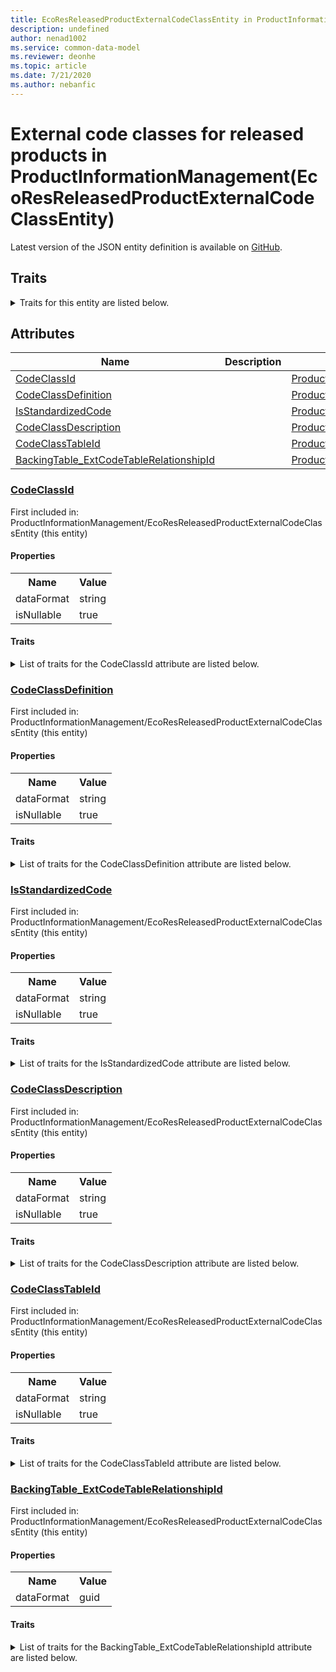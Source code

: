 ```yaml
---
title: EcoResReleasedProductExternalCodeClassEntity in ProductInformationManagement - Common Data Model | Microsoft Docs
description: undefined
author: nenad1002
ms.service: common-data-model
ms.reviewer: deonhe
ms.topic: article
ms.date: 7/21/2020
ms.author: nebanfic
---
```


# External code classes for released products in ProductInformationManagement(EcoResReleasedProductExternalCodeClassEntity)

  
 Latest version of the JSON entity definition is available on <a href="https://github.com/Microsoft/CDM/tree/master/schemaDocuments/core/operationsCommon/Entities/SupplyChain/ProductInformationManagement/EcoResReleasedProductExternalCodeClassEntity.cdm.json" target="_blank">GitHub</a>.  

## Traits

<details>
<summary>Traits for this entity are listed below.  
</summary>

**is.CDM.entityVersion**  
  <table><tr><th>Parameter</th><th>Value</th><th>Data type</th><th>Explanation</th></tr><tr><td>versionNumber</td><td>"1.0"</td><td>string</td><td>semantic version number of the entity</td></tr></table>

**is.application.releaseVersion**  
  <table><tr><th>Parameter</th><th>Value</th><th>Data type</th><th>Explanation</th></tr><tr><td>releaseVersion</td><td>"10.0.13.0"</td><td>string</td><td>semantic version number of the application introducing this entity</td></tr></table>

**is.localized.displayedAs**  
  Holds the list of language specific display text for an object.  <table><tr><th>Parameter</th><th>Value</th><th>Data type</th><th>Explanation</th></tr><tr><td>localizedDisplayText</td><td><table><tr><th>languageTag</th><th>displayText</th></tr><tr><td>en</td><td>External code classes for released products</td></tr></table></td><td>entity</td><td>a reference to the constant entity holding the list of localized text</td></tr></table>

</details>

## Attributes

|Name|Description|First Included in Instance|
|---|---|---|
|[CodeClassId](#CodeClassId)||<a href="EcoResReleasedProductExternalCodeClassEntity.md" target="_blank">ProductInformationManagement/EcoResReleasedProductExternalCodeClassEntity</a>|
|[CodeClassDefinition](#CodeClassDefinition)||<a href="EcoResReleasedProductExternalCodeClassEntity.md" target="_blank">ProductInformationManagement/EcoResReleasedProductExternalCodeClassEntity</a>|
|[IsStandardizedCode](#IsStandardizedCode)||<a href="EcoResReleasedProductExternalCodeClassEntity.md" target="_blank">ProductInformationManagement/EcoResReleasedProductExternalCodeClassEntity</a>|
|[CodeClassDescription](#CodeClassDescription)||<a href="EcoResReleasedProductExternalCodeClassEntity.md" target="_blank">ProductInformationManagement/EcoResReleasedProductExternalCodeClassEntity</a>|
|[CodeClassTableId](#CodeClassTableId)||<a href="EcoResReleasedProductExternalCodeClassEntity.md" target="_blank">ProductInformationManagement/EcoResReleasedProductExternalCodeClassEntity</a>|
|[BackingTable_ExtCodeTableRelationshipId](#BackingTable_ExtCodeTableRelationshipId)||<a href="EcoResReleasedProductExternalCodeClassEntity.md" target="_blank">ProductInformationManagement/EcoResReleasedProductExternalCodeClassEntity</a>|

### <a href=#CodeClassId name="CodeClassId">CodeClassId</a>

First included in: ProductInformationManagement/EcoResReleasedProductExternalCodeClassEntity (this entity)  

#### Properties

<table><tr><th>Name</th><th>Value</th></tr><tr><td>dataFormat</td><td>string</td></tr><tr><td>isNullable</td><td>true</td></tr></table>

#### Traits

<details>
<summary>List of traits for the CodeClassId attribute are listed below.</summary>

**is.dataFormat.character**  
**is.dataFormat.big**  
**is.dataFormat.array**  
**is.nullable**  
The attribute value may be set to NULL.  

**is.dataFormat.character**  
**is.dataFormat.array**  
</details>

### <a href=#CodeClassDefinition name="CodeClassDefinition">CodeClassDefinition</a>

First included in: ProductInformationManagement/EcoResReleasedProductExternalCodeClassEntity (this entity)  

#### Properties

<table><tr><th>Name</th><th>Value</th></tr><tr><td>dataFormat</td><td>string</td></tr><tr><td>isNullable</td><td>true</td></tr></table>

#### Traits

<details>
<summary>List of traits for the CodeClassDefinition attribute are listed below.</summary>

**is.dataFormat.character**  
**is.dataFormat.big**  
**is.dataFormat.array**  
**is.nullable**  
The attribute value may be set to NULL.  

**is.dataFormat.character**  
**is.dataFormat.array**  
</details>

### <a href=#IsStandardizedCode name="IsStandardizedCode">IsStandardizedCode</a>

First included in: ProductInformationManagement/EcoResReleasedProductExternalCodeClassEntity (this entity)  

#### Properties

<table><tr><th>Name</th><th>Value</th></tr><tr><td>dataFormat</td><td>string</td></tr><tr><td>isNullable</td><td>true</td></tr></table>

#### Traits

<details>
<summary>List of traits for the IsStandardizedCode attribute are listed below.</summary>

**is.dataFormat.character**  
**is.dataFormat.big**  
**is.dataFormat.array**  
**is.nullable**  
The attribute value may be set to NULL.  

**is.dataFormat.character**  
**is.dataFormat.array**  
</details>

### <a href=#CodeClassDescription name="CodeClassDescription">CodeClassDescription</a>

First included in: ProductInformationManagement/EcoResReleasedProductExternalCodeClassEntity (this entity)  

#### Properties

<table><tr><th>Name</th><th>Value</th></tr><tr><td>dataFormat</td><td>string</td></tr><tr><td>isNullable</td><td>true</td></tr></table>

#### Traits

<details>
<summary>List of traits for the CodeClassDescription attribute are listed below.</summary>

**is.dataFormat.character**  
**is.dataFormat.big**  
**is.dataFormat.array**  
**is.nullable**  
The attribute value may be set to NULL.  

**is.dataFormat.character**  
**is.dataFormat.array**  
</details>

### <a href=#CodeClassTableId name="CodeClassTableId">CodeClassTableId</a>

First included in: ProductInformationManagement/EcoResReleasedProductExternalCodeClassEntity (this entity)  

#### Properties

<table><tr><th>Name</th><th>Value</th></tr><tr><td>dataFormat</td><td>string</td></tr><tr><td>isNullable</td><td>true</td></tr></table>

#### Traits

<details>
<summary>List of traits for the CodeClassTableId attribute are listed below.</summary>

**is.dataFormat.character**  
**is.dataFormat.big**  
**is.dataFormat.array**  
**is.nullable**  
The attribute value may be set to NULL.  

**is.dataFormat.character**  
**is.dataFormat.array**  
</details>

### <a href=#BackingTable_ExtCodeTableRelationshipId name="BackingTable_ExtCodeTableRelationshipId">BackingTable_ExtCodeTableRelationshipId</a>

First included in: ProductInformationManagement/EcoResReleasedProductExternalCodeClassEntity (this entity)  

#### Properties

<table><tr><th>Name</th><th>Value</th></tr><tr><td>dataFormat</td><td>guid</td></tr></table>

#### Traits

<details>
<summary>List of traits for the BackingTable_ExtCodeTableRelationshipId attribute are listed below.</summary>

**is.dataFormat.character**  
**is.dataFormat.big**  
**is.dataFormat.array**  
**is.dataFormat.guid**  
**means.identity.entityId**  
**is.linkedEntity.identifier**  
Marks the attribute(s) that hold foreign key references to a linked (used as an attribute) entity. This attribute is added to the resolved entity to enumerate the referenced entities.  <table><tr><th>Parameter</th><th>Value</th><th>Data type</th><th>Explanation</th></tr><tr><td>entityReferences</td><td><table><tr><th>entityReference</th><th>attributeReference</th></tr><tr><td><a href="../../../Tables/SupplyChain/ProcurementAndSourcing/Group/ExtCodeTable.md" target="_blank">/core/operationsCommon/Tables/SupplyChain/ProcurementAndSourcing/Group/ExtCodeTable.cdm.json/ExtCodeTable</a></td><td><a href="../../../Tables/SupplyChain/ProcurementAndSourcing/Group/ExtCodeTable.md#RecId" target="_blank">RecId</a></td></tr></table></td><td>entity</td><td>a reference to the constant entity holding the list of entity references</td></tr></table>

**is.dataFormat.guid**  
**is.dataFormat.character**  
**is.dataFormat.array**  
</details>
